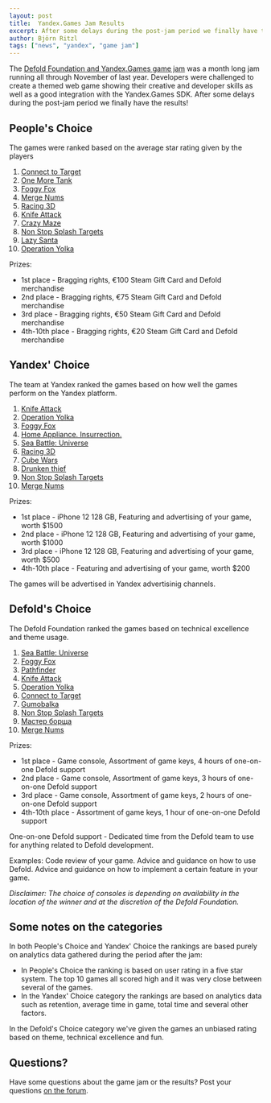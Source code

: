 ```yaml
---
layout: post
title:  Yandex.Games Jam Results
excerpt: After some delays during the post-jam period we finally have the results!
author: Björn Ritzl
tags: ["news", "yandex", "game jam"]
---
```


The [Defold Foundation and Yandex.Games game jam](/yandex-game-jam-2021) was a month long jam running all through November of last year. Developers were challenged to create a themed web game showing their creative and developer skills as well as a good integration with the Yandex.Games SDK. After some delays during the post-jam period we finally have the results!

## People's Choice
The games were ranked based on the average star rating given by the players

1. [Connect to Target](https://yandex.com/games/play/180319)
2. [One More Tank](https://yandex.com/games/play/179759)
3. [Foggy Fox](https://yandex.com/games/play/181065)
4. [Merge Nums](https://yandex.ru/games/play/181027)
5. [Racing 3D](https://yandex.com/games/play/180748)
6. [Knife Attack](https://yandex.ru/games/play/180332)
7. [Crazy Maze](https://yandex.com/games/play/180324)
8. [Non Stop Splash Targets](https://yandex.com/games/play/165530)
9. [Lazy Santa](https://yandex.com/games/play/177224)
10. [Operation Yolka](https://yandex.com/games/play/179783)

Prizes:

* 1st place - Bragging rights, €100 Steam Gift Card and Defold merchandise
* 2nd place - Bragging rights, €75 Steam Gift Card and Defold merchandise
* 3rd place - Bragging rights, €50 Steam Gift Card and Defold merchandise
* 4th-10th place - Bragging rights, €20 Steam Gift Card and Defold merchandise


## Yandex' Choice
The team at Yandex ranked the games based on how well the games perform on the Yandex platform.

1. [Knife Attack](https://yandex.ru/games/play/180332)
2. [Operation Yolka](https://yandex.com/games/play/179783)
3. [Foggy Fox](https://yandex.com/games/play/181065)
4. [Home Appliance. Insurrection.](https://yandex.com/games/play/180624)
5. [Sea Battle: Universe](https://yandex.com/games/play/178820)
6. [Racing 3D](https://yandex.com/games/play/180748)
7. [Cube Wars](https://yandex.ru/games/play/178890)
8. [Drunken thief](https://yandex.ru/games/play/179849)
9. [Non Stop Splash Targets](https://yandex.com/games/play/165530)
10. [Merge Nums](https://yandex.ru/games/play/181027)

Prizes:

* 1st place - iPhone 12 128 GB, Featuring and advertising of your game, worth \$1500
* 2nd place - iPhone 12 128 GB, Featuring and advertising of your game, worth \$1000
* 3rd place - iPhone 12 128 GB, Featuring and advertising of your game, worth \$500
* 4th-10th place - Featuring and advertising of your game, worth \$200

The games will be advertised in Yandex advertisinig channels.


## Defold's Choice
The Defold Foundation ranked the games based on technical excellence and theme usage.

1. [Sea Battle: Universe](https://yandex.com/games/play/178820)
2. [Foggy Fox](https://yandex.com/games/play/181065)
3. [Pathfinder](https://yandex.ru/games/play/178993)
4. [Knife Attack](https://yandex.ru/games/play/180332)
5. [Operation Yolka](https://yandex.com/games/play/179783)
6. [Connect to Target](https://yandex.com/games/play/180319)
7. [Gumobalka](https://yandex.com/games/play/179189)
8. [Non Stop Splash Targets](https://yandex.com/games/play/165530)
9. [Мастер борща](https://yandex.kz/games/play/179500)
10. [Merge Nums](https://yandex.ru/games/play/181027)

Prizes:

* 1st place - Game console, Assortment of game keys, 4 hours of one-on-one Defold support
* 2nd place - Game console, Assortment of game keys, 3 hours of one-on-one Defold support
* 3rd place - Game console, Assortment of game keys, 2 hours of one-on-one Defold support
* 4th-10th place - Assortment of game keys, 1 hour of one-on-one Defold support

One-on-one Defold support - Dedicated time from the Defold team to use for anything related to Defold development.

Examples: Code review of your game. Advice and guidance on how to use Defold. Advice and guidance on how to implement a certain feature in your game.

_Disclaimer: The choice of consoles is depending on availability in the location of the winner and at the discretion of the Defold Foundation._


## Some notes on the categories
In both People's Choice and Yandex' Choice the rankings are based purely on analytics data gathered during the period after the jam:

* In People's Choice the ranking is based on user rating in a five star system. The top 10 games all scored high and it was very close between several of the games.
* In the Yandex' Choice category the rankings are based on analytics data such as retention, average time in  game, total time and several other factors.

In the Defold's Choice category we've given the games an unbiased rating based on theme, technical excellence and fun.


## Questions?
Have some questions about the game jam or the results? Post your questions [on the forum](https://forum.defold.com/t/defold-and-yandex-games-jam-results/70263).
